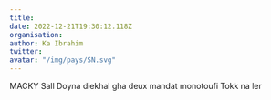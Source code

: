 ```yaml
---
title: 
date: 2022-12-21T19:30:12.118Z
organisation: 
author: Ka Ibrahim 
twitter: 
avatar: "/img/pays/SN.svg"
---
```


MACKY Sall Doyna diekhal gha deux mandat monotoufi Tokk na ler 



